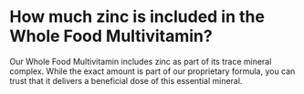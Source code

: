 # How much zinc is included in the Whole Food Multivitamin?

Our Whole Food Multivitamin includes zinc as part of its trace mineral complex. While the exact amount is part of our proprietary formula, you can trust that it delivers a beneficial dose of this essential mineral.